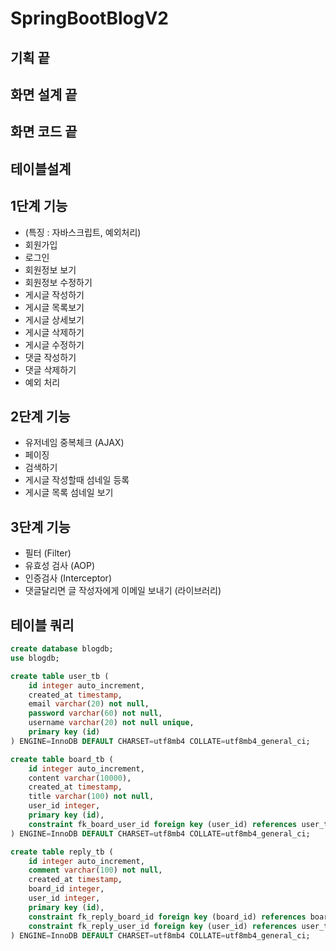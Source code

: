 # SpringBootBlogV2

## 기획 끝
## 화면 설계 끝
## 화면 코드 끝
## 테이블설계

## 1단계 기능
 - (특징 : 자바스크립트, 예외처리)
 - 회원가입
 - 로그인
 - 회원정보 보기
 - 회원정보 수정하기
 - 게시글 작성하기
 - 게시글 목록보기
 - 게시글 상세보기
 - 게시글 삭제하기
 - 게시글 수정하기
 - 댓글 작성하기
 - 댓글 삭제하기
 - 예외 처리

## 2단계 기능
 - 유저네임 중복체크 (AJAX)
 - 페이징
 - 검색하기
 - 게시글 작성할때 섬네일 등록
 - 게시글 목록 섬네일 보기

## 3단계 기능
 - 필터 (Filter)
 - 유효성 검사 (AOP)
 - 인증검사 (Interceptor)
 - 댓글달리면 글 작성자에게 이메일 보내기 (라이브러리)

## 테이블 쿼리

```sql
create database blogdb;
use blogdb;

create table user_tb (
    id integer auto_increment,
    created_at timestamp,
    email varchar(20) not null,
    password varchar(60) not null,
    username varchar(20) not null unique,
    primary key (id)
) ENGINE=InnoDB DEFAULT CHARSET=utf8mb4 COLLATE=utf8mb4_general_ci;

create table board_tb (
    id integer auto_increment,
    content varchar(10000),
    created_at timestamp,
    title varchar(100) not null,
    user_id integer,
    primary key (id),
    constraint fk_board_user_id foreign key (user_id) references user_tb (id)
) ENGINE=InnoDB DEFAULT CHARSET=utf8mb4 COLLATE=utf8mb4_general_ci;

create table reply_tb (
    id integer auto_increment,
    comment varchar(100) not null,
    created_at timestamp,
    board_id integer,
    user_id integer,
    primary key (id),
    constraint fk_reply_board_id foreign key (board_id) references board_tb (id),
    constraint fk_reply_user_id foreign key (user_id) references user_tb (id)
) ENGINE=InnoDB DEFAULT CHARSET=utf8mb4 COLLATE=utf8mb4_general_ci;
```
